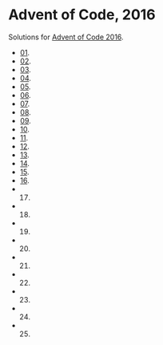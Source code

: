 # Advent of Code, 2016
Solutions for [Advent of Code 2016](https://adventofcode.com/2016).
*  [01](01/).
*  [02](02/).
*  [03](03/).
*  [04](04/).
*  [05](05/).
*  [06](06/).
*  [07](07/).
*  [08](08/).
*  [09](09/).
*  [10](10/).
*  [11](11/).
*  [12](12/).
*  [13](13/).
*  [14](14/).
*  [15](15/).
*  [16](16/).
* 17.
* 18.
* 19.
* 20.
* 21.
* 22.
* 23.
* 24.
* 25.
